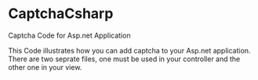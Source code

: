 # CaptchaCsharp
Captcha Code for Asp.net Application

This Code illustrates how you can add captcha to your Asp.net application. There are two seprate files, one must be used in your controller and the other one in your view.
